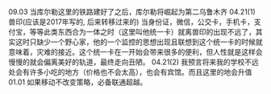 09.03 当库尔勒这里的铁路建好了之后，库尔勒将崛起为第二乌鲁木齐
04.21(1) 兽印(应该是2017年写的, 后来转移过来的)
	当身份证，微信，公交卡，手机卡，支付宝，等等此类东西合为一体之时（这里叫他统一卡）就离兽印的出现不远了，其实这时只缺少一个野心家，他的一个监控的思想出现且联想到这个统一卡的时候就意味着，灾难的接近。这个统一卡在一开始会带来很多的便利，但人性就是这样会慢慢的就会偏离美好的轨道，最终走向丑陋。
04.21(2) 我预言将来我的学校不远处会有许多小吃的地方（价格也不会太高），也会有宾馆。而且这里的地会升值
01.01 如果移动不改变策略，必备联通超越。